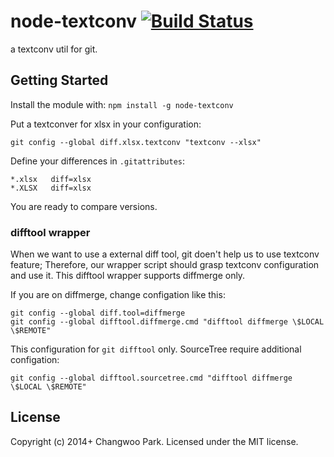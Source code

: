 # node-textconv [![Build Status](https://secure.travis-ci.org/pismute/node-textconv.png?branch=master)](http://travis-ci.org/pismute/node-textconv)

a textconv util for git.

## Getting Started

Install the module with: `npm install -g node-textconv`

Put a textconver for xlsx in your configuration:

```
git config --global diff.xlsx.textconv "textconv --xlsx"
```

Define your differences in `.gitattributes`:

```
*.xlsx   diff=xlsx
*.XLSX   diff=xlsx
```

You are ready to compare versions.

### difftool wrapper

When we want to use a external diff tool, git doen't help us to use textconv feature; Therefore, our wrapper script should grasp textconv configuration and use it. This difftool wrapper supports diffmerge only.

If you are on diffmerge, change configation like this:

```
git config --global diff.tool=diffmerge
git config --global difftool.diffmerge.cmd "difftool diffmerge \$LOCAL \$REMOTE"
```

This configuration for `git difftool` only. SourceTree require additional configation:

```
git config --global difftool.sourcetree.cmd "difftool diffmerge \$LOCAL \$REMOTE"
```

## License
Copyright (c) 2014+ Changwoo Park. Licensed under the MIT license.
